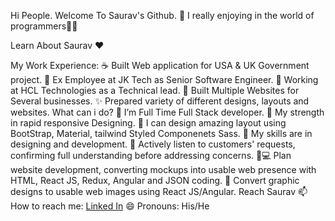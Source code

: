 Hi People. Welcome To Saurav's Github. 👋
I really enjoying in the world of programmers🙋💃

Learn About Saurav ❤️


My Work Experience:
☕ Built Web application for USA & UK Government project.
🙋 Ex Employee at JK Tech as Senior Software Engineer.
🙋 Working at HCL Technologies as a Technical lead.
🚀 Built Multiple Websites for Several businesses.
✨ Prepared variety of different designs, layouts and websites.
What can i do?
🌱 I’m Full Time Full Stack developer.
💪 My strength in rapid responsive Designing.
🎨 I can design amazing layout using BootStrap, Material, tailwind Styled Componenets Sass.
👯 My skills are in designing and development.
📝 Actively listen to customers' requests, confirming full understanding before addressing concerns.
🧑💻 Plan website development, converting mockups into usable web presence with HTML, React JS, Redux, Angular and JSON coding.
🔨 Convert graphic designs to usable web images using React JS/Angular.
Reach Saurav
📫 How to reach me: <a href="https://www.linkedin.com/in/sauravagrawal27/">Linked In</a>
😄 Pronouns: His/He


